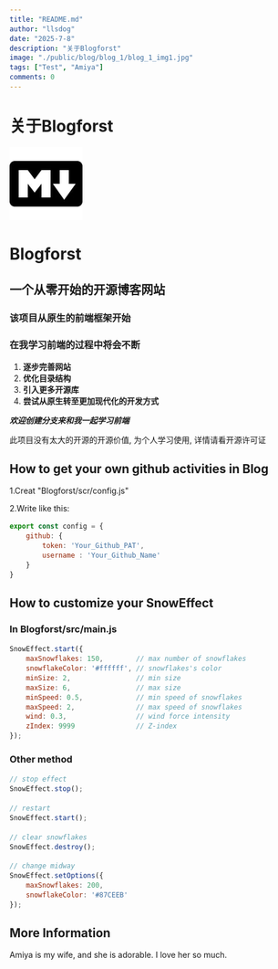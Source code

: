 ```yaml
---
title: "README.md"
author: "llsdog"
date: "2025-7-8"
description: "关于Blogforst"
image: "./public/blog/blog_1/blog_1_img1.jpg"
tags: ["Test", "Amiya"]
comments: 0
---
```


# 关于Blogforst

![Crazy Amiya](./blog_1_img1.jpg)

# Blogforst
## 一个从零开始的开源博客网站
### 该项目从原生的前端框架开始
### 在我学习前端的过程中将会不断
1. **逐步完善网站**
2. **优化目录结构**
3. **引入更多开源库**
4. **尝试从原生转至更加现代化的开发方式**

***欢迎创建分支来和我一起学习前端***

此项目没有太大的开源的开源价值, 为个人学习使用, 详情请看开源许可证

## How to get your own github activities in Blog
1.Creat "Blogforst/scr/config.js"

2.Write like this:
````javascript
export const config = {
    github: {
        token: 'Your_Github_PAT',
        username : 'Your_Github_Name'
    }
}   
````

## How to customize your SnowEffect

### In Blogforst/src/main.js
```javascript
SnowEffect.start({
    maxSnowflakes: 150,        // max number of snowflakes
    snowflakeColor: '#ffffff', // snowflakes's color
    minSize: 2,                // min size
    maxSize: 6,                // max size
    minSpeed: 0.5,             // min speed of snowflakes
    maxSpeed: 2,               // max speed of snowflakes
    wind: 0.3,                 // wind force intensity
    zIndex: 9999               // Z-index
});
```
### Other method
```javascript
// stop effect
SnowEffect.stop();

// restart
SnowEffect.start();

// clear snowflakes
SnowEffect.destroy();

// change midway
SnowEffect.setOptions({
    maxSnowflakes: 200,
    snowflakeColor: '#87CEEB'
});
```

## More Information

Amiya is my wife, and she is adorable. I love her so much.


